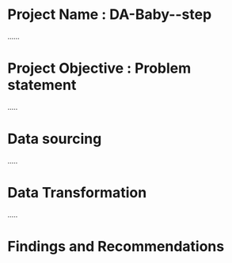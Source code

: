# Project Name : DA-Baby--step

......
# Project Objective :  Problem statement



.....
# Data sourcing



.....
# Data Transformation



.....
# Findings and Recommendations
